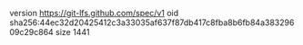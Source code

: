 version https://git-lfs.github.com/spec/v1
oid sha256:44ec32d20425412c3a33035af637f87db417c8fba8b6fb84a38329609c29c864
size 1441

